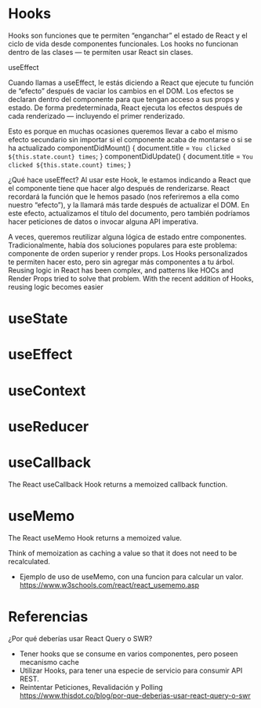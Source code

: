 # Hooks


Hooks son funciones que te permiten “enganchar” el estado de React y el ciclo de vida desde componentes funcionales. Los hooks no funcionan dentro de las clases — te permiten usar React sin clases.

useEffect

Cuando llamas a useEffect, le estás diciendo a React que ejecute tu función de “efecto” después de vaciar los cambios en el DOM. Los efectos se declaran dentro del componente para que tengan acceso a sus props y estado. De forma predeterminada, React ejecuta los efectos después de cada renderizado — incluyendo el primer renderizado.

Esto es porque en muchas ocasiones queremos llevar a cabo el mismo efecto secundario sin importar si el componente acaba de montarse o si se ha actualizado
componentDidMount() {    document.title = `You clicked ${this.state.count} times`;  }  componentDidUpdate() {    document.title = `You clicked ${this.state.count} times`;  }

¿Qué hace useEffect? Al usar este Hook, le estamos indicando a React que el componente tiene que hacer algo después de renderizarse. React recordará la función que le hemos pasado (nos referiremos a ella como nuestro “efecto”), y la llamará más tarde después de actualizar el DOM. En este efecto, actualizamos el título del documento, pero también podríamos hacer peticiones de datos o invocar alguna API imperativa.

A veces, queremos reutilizar alguna lógica de estado entre componentes. Tradicionalmente, había dos soluciones populares para este problema: componente de orden superior y render props. Los Hooks personalizados te permiten hacer esto, pero sin agregar más componentes a tu árbol.
Reusing logic in React has been complex, and patterns like HOCs and Render Props tried to solve that problem. With the recent addition of Hooks, reusing logic becomes easier

# useState

# useEffect

# useContext

# useReducer

# useCallback

The React useCallback Hook returns a memoized callback function.

# useMemo

The React useMemo Hook returns a memoized value.

Think of memoization as caching a value so that it does not need to be recalculated.
- Ejemplo de uso de useMemo, con una funcion para calcular un valor.
https://www.w3schools.com/react/react_usememo.asp


# Referencias

¿Por qué deberías usar React Query o SWR?
- Tener hooks que se consume en varios componentes, pero poseen mecanismo cache
- Utilizar Hooks, para tener una especie de servicio para consumir API REST.
- Reintentar Peticiones, Revalidación y Polling
https://www.thisdot.co/blog/por-que-deberias-usar-react-query-o-swr


